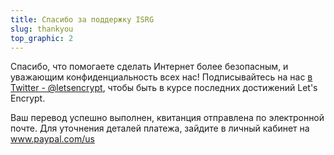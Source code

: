 ```yaml
---
title: Спасибо за поддержку ISRG
slug: thankyou
top_graphic: 2
---
```


Спасибо, что помогаете сделать Интернет более безопасным, и уважающим конфиденциальность всех нас! Подписывайтесь на нас [в Twitter - @letsencrypt](https://twitter.com/letsencrypt), чтобы быть в курсе последних достижений Let's Encrypt.

Ваш перевод успешно выполнен, квитанция отправлена по электронной почте. Для уточнения деталей платежа, зайдите в личный кабинет на <a href="https://www.paypal.com/us">www.paypal.com/us</a>
